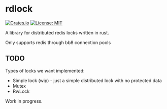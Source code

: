 # rdlock

[![Crates.io](https://img.shields.io/crates/v/rdlock.svg)](https://crates.io/crates/rdlock)
[![License: MIT](https://img.shields.io/badge/License-MIT-blue.svg)](./LICENSE)

A library for distributed redis locks written in rust.

Only supports redis through bb8 connection pools

## TODO

Types of locks we want implemented:
* Simple lock (wip) - just a simple distributed lock with no protected data
* Mutex
* RwLock

Work in progress.
